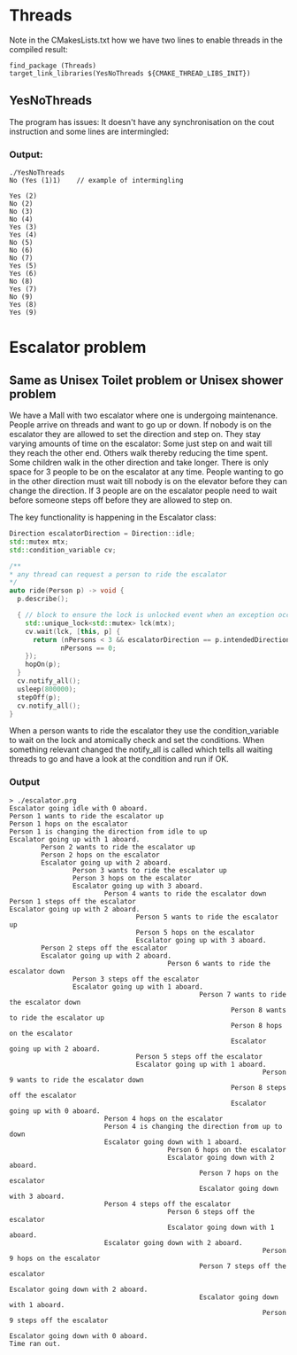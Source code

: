 # Threads

Note in the CMakesLists.txt how we have two lines to enable threads in the
compiled result:

```
find_package (Threads)
target_link_libraries(YesNoThreads ${CMAKE_THREAD_LIBS_INIT})
```

## YesNoThreads

The program has issues: It doesn't have any synchronisation on the cout
instruction and some lines are intermingled:

### Output:

```
./YesNoThreads
No (Yes (1)1)    // example of intermingling

Yes (2)
No (2)
No (3)
No (4)
Yes (3)
Yes (4)
No (5)
No (6)
No (7)
Yes (5)
Yes (6)
No (8)
Yes (7)
No (9)
Yes (8)
Yes (9)
```


# Escalator problem

## Same as Unisex Toilet problem or Unisex shower problem

We have a Mall with two escalator where one is undergoing maintenance.
People arrive on threads and want to go up or down. If nobody is on the
escalator they are allowed to set the direction and step on. They stay
varying amounts of time on the escalator: Some just step on and wait till
they reach the other end. Others walk thereby reducing the time spent. Some
children walk in the other direction and take longer. There is only space for
3 people to be on the escalator at any time. People wanting to go in the other
direction must wait till nobody is on the elevator before they can change
the direction. If 3 people are on the escalator people need to wait before
someone steps off before they are allowed to step on.

The key functionality is happening in the Escalator class:

```cpp
Direction escalatorDirection = Direction::idle;
std::mutex mtx;
std::condition_variable cv;

/**
* any thread can request a person to ride the escalator
*/
auto ride(Person p) -> void {
  p.describe();

  { // block to ensure the lock is unlocked event when an exception occurs
    std::unique_lock<std::mutex> lck(mtx);
    cv.wait(lck, [this, p] {
      return (nPersons < 3 && escalatorDirection == p.intendedDirection) ||
             nPersons == 0;
    });
    hopOn(p);
  }
  cv.notify_all();
  usleep(800000);
  stepOff(p);
  cv.notify_all();
}
```

When a person wants to ride the escalator they use the condition_variable to
wait on the lock and atomically check and set the conditions. When something
relevant changed the notify_all is called which tells all waiting threads to
go and have a look at the condition and run if OK.

### Output
```
> ./escalator.prg
Escalator going idle with 0 aboard.
Person 1 wants to ride the escalator up
Person 1 hops on the escalator
Person 1 is changing the direction from idle to up
Escalator going up with 1 aboard.
        Person 2 wants to ride the escalator up
        Person 2 hops on the escalator
        Escalator going up with 2 aboard.
                Person 3 wants to ride the escalator up
                Person 3 hops on the escalator
                Escalator going up with 3 aboard.
                        Person 4 wants to ride the escalator down
Person 1 steps off the escalator
Escalator going up with 2 aboard.
                                Person 5 wants to ride the escalator up
                                Person 5 hops on the escalator
                                Escalator going up with 3 aboard.
        Person 2 steps off the escalator
        Escalator going up with 2 aboard.
                                        Person 6 wants to ride the escalator down
                Person 3 steps off the escalator
                Escalator going up with 1 aboard.
                                                Person 7 wants to ride the escalator down
                                                        Person 8 wants to ride the escalator up
                                                        Person 8 hops on the escalator
                                                        Escalator going up with 2 aboard.
                                Person 5 steps off the escalator
                                Escalator going up with 1 aboard.
                                                                Person 9 wants to ride the escalator down
                                                        Person 8 steps off the escalator
                                                        Escalator going up with 0 aboard.
                        Person 4 hops on the escalator
                        Person 4 is changing the direction from up to down
                        Escalator going down with 1 aboard.
                                        Person 6 hops on the escalator
                                        Escalator going down with 2 aboard.
                                                Person 7 hops on the escalator
                                                Escalator going down with 3 aboard.
                        Person 4 steps off the escalator
                                        Person 6 steps off the escalator
                                        Escalator going down with 1 aboard.
                        Escalator going down with 2 aboard.
                                                                Person 9 hops on the escalator
                                                Person 7 steps off the escalator
                                                                Escalator going down with 2 aboard.
                                                Escalator going down with 1 aboard.
                                                                Person 9 steps off the escalator
                                                                Escalator going down with 0 aboard.
Time ran out.
```
